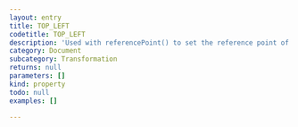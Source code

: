 ```yaml
---
layout: entry
title: TOP_LEFT
codetitle: TOP_LEFT
description: 'Used with referencePoint() to set the reference point of transformations to the top left of the page item.'
category: Document
subcategory: Transformation
returns: null
parameters: []
kind: property
todo: null
examples: []

---
```

